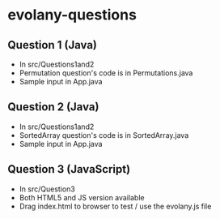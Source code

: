 # evolany-questions

## Question 1 (Java)
- In src/Questions1and2
- Permutation question's code is in Permutations.java
- Sample input in App.java

## Question 2 (Java)

-  In src/Questions1and2
- SortedArray question's code is in SortedArray.java
- Sample input in App.java

## Question 3 (JavaScript)
- In src/Question3
- Both HTML5 and JS version available
- Drag index.html to browser to test / use the evolany.js file